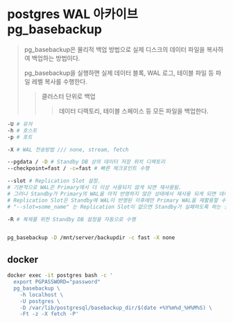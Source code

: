# postgres WAL 아카이브 pg_basebackup

> pg_basebackup은 물리적 백업 방법으로 실제 디스크의 데이터 파일을 복사하여 백업하는 방법이다.
>
> pg_basebackup을 실행하면 실제 데이터 블록, WAL 로그, 테이블 파일 등 파일 레벨 복사를 수행한다.
>
> > 클러스터 단위로 백업
> >
> > > 데이터 디렉토리, 테이블 스페이스 등 모든 파일을 백업한다.

```sh
-U # 유저
-h # 호스트
-p # 포트

-X # WAL 전송방법 /// none, stream, fetch

--pgdata / -D # Standby DB 상의 데이터 저장 위치 디렉토리
--checkpoint=fast / -c=fast # 빠른 체크포인트 수행

--slot # Replication Slot 설정.
# 기본적으로 WAL은 Primary에서 더 이상 사용되지 않게 되면 재사용됨.
# 그러나 Standby가 Primary의 WAL을 아직 반영하지 않은 상태에서 재사용 되게 되면 데이터의 유실이 발생하게 됨.
# Replication Slot은 Standby에 WAL이 반영된 이후에만 Primary WAL을 재활용할 수 있도록 하는 역할을 하고,
# "--slot=some_name" 는 Replication Slot이 없으면 Standby가 실패하도록 하는 설정

-R # 복제를 위한 Standby DB 설정을 자동으로 수행


pg_basebackup -D /mnt/server/backupdir -c fast -X none
```

## docker

```sh
docker exec -it postgres bash -c '
  export PGPASSWORD="password"
  pg_basebackup \
    -h localhost \
    -U postgres \
    -D /var/lib/postgresql/basebackup_dir/$(date +%Y%m%d_%H%M%S) \
    -Ft -z -X fetch -P'
```
